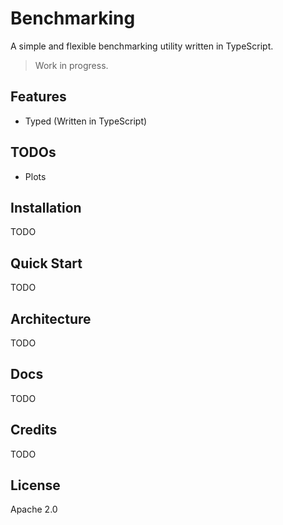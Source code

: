 # Benchmarking

A simple and flexible benchmarking utility written in TypeScript.

> Work in progress.


## Features

* Typed (Written in TypeScript)


## TODOs

* Plots


## Installation

TODO


## Quick Start

TODO


## Architecture

TODO


## Docs

TODO


## Credits

TODO


## License

Apache 2.0

